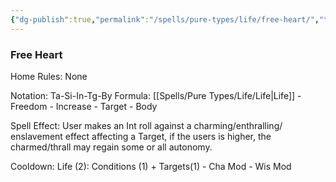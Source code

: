 ```yaml
---
{"dg-publish":true,"permalink":"/spells/pure-types/life/free-heart/","tags":["Spell/Life","Spell/Utility"]}
---
```


### Free Heart
Home Rules: None

Notation: Ta-Si-In-Tg-By 
Formula: [[Spells/Pure Types/Life/Life\|Life]] - Freedom - Increase - Target - Body

Spell Effect:
User makes an Int roll against a charming/enthralling/ enslavement effect affecting a Target, if the users is higher, the charmed/thrall may regain some or all autonomy.

Cooldown:
Life (2): Conditions (1) + Targets(1) - Cha Mod - Wis Mod